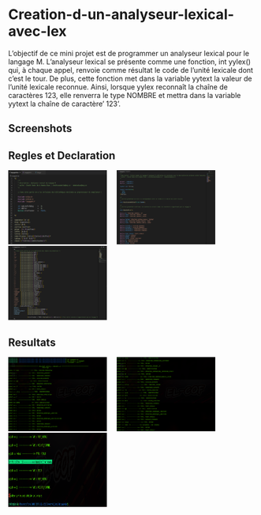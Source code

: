 # Creation-d-un-analyseur-lexical-avec-lex

L’objectif de ce mini projet est de programmer un analyseur lexical pour le
langage M. L’analyseur lexical se présente comme une fonction, int yylex() qui, à
chaque appel, renvoie comme résultat le code de l’unité lexicale dont c’est le
tour. De plus, cette fonction met dans la variable yytext la valeur de l’unité
lexicale reconnue. Ainsi, lorsque yylex reconnaı̂t la chaı̂ne de caractères 123, elle
renverra le type NOMBRE et mettra dans la variable yytext la chaı̂ne de
caractère’ 123’.

## Screenshots
## Regles et Declaration
<img src="./img/declaration.png" alt="" width="200" height="150"/>&nbsp;&nbsp;&nbsp;&nbsp;&nbsp;<img src="./img/h1.png" alt="" width="200" height="150"/>&nbsp;&nbsp;&nbsp;&nbsp;&nbsp;<img src="./img/regle_de_production.png" alt="" width="200" height="150"/>
## Resultats
<img src="./img/resultat1.PNG" alt="" width="200" height="150"/>&nbsp;&nbsp;&nbsp;&nbsp;&nbsp;<img src="./img/resultat3.PNG" alt="" width="200" height="150"/>&nbsp;&nbsp;&nbsp;&nbsp;&nbsp;<img src="./img/resultat4.PNG" alt="" width="200" height="150"/>
